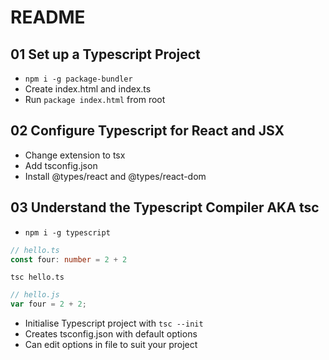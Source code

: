 # README

## 01 Set up a Typescript Project

- `npm i -g package-bundler`
- Create index.html and index.ts
- Run `package index.html` from root

## 02 Configure Typescript for React and JSX

- Change extension to tsx
- Add tsconfig.json
- Install @types/react and @types/react-dom

## 03 Understand the Typescript Compiler AKA tsc

- `npm i -g typescript`

```typescript
// hello.ts
const four: number = 2 + 2
```

`tsc hello.ts`

```javascript
// hello.js
var four = 2 + 2;
```

- Initialise Typescript project with `tsc --init`
- Creates tsconfig.json with default options
- Can edit options in file to suit your project
